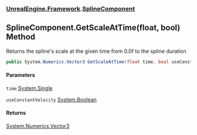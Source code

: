 ### [UnrealEngine.Framework](./UnrealEngine-Framework.md 'UnrealEngine.Framework').[SplineComponent](./SplineComponent.md 'UnrealEngine.Framework.SplineComponent')
## SplineComponent.GetScaleAtTime(float, bool) Method
Returns the spline's scale at the given time from 0.0f to the spline duration  
```csharp
public System.Numerics.Vector3 GetScaleAtTime(float time, bool useConstantVelocity=false);
```
#### Parameters
<a name='UnrealEngine-Framework-SplineComponent-GetScaleAtTime(float_bool)-time'></a>
`time` [System.Single](https://docs.microsoft.com/en-us/dotnet/api/System.Single 'System.Single')  
  
<a name='UnrealEngine-Framework-SplineComponent-GetScaleAtTime(float_bool)-useConstantVelocity'></a>
`useConstantVelocity` [System.Boolean](https://docs.microsoft.com/en-us/dotnet/api/System.Boolean 'System.Boolean')  
  
#### Returns
[System.Numerics.Vector3](https://docs.microsoft.com/en-us/dotnet/api/System.Numerics.Vector3 'System.Numerics.Vector3')  
